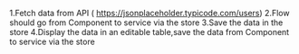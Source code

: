 1.Fetch data from API (
https://jsonplaceholder.typicode.com/users)
2.Flow should go from Component to service via the store
3.Save the data in the store
4.Display the data in an editable table,save the data from Component to service via the store